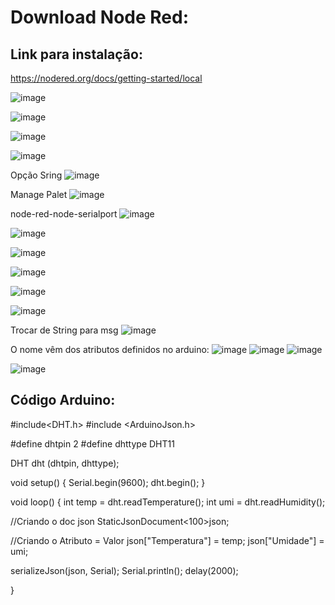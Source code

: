 # Download Node Red:

## Link para instalação:
https://nodered.org/docs/getting-started/local

![image](https://github.com/user-attachments/assets/64add2ea-1db4-4624-a8c3-07e6bda694d4)

![image](https://github.com/user-attachments/assets/af90557e-2d7f-4511-9deb-a7dd007fac91)

![image](https://github.com/user-attachments/assets/0c354201-79cd-4c0f-aa1c-fe4ccc78a462)

![image](https://github.com/user-attachments/assets/ba74cd2d-e19d-4584-8ead-1880cb2aa075)

Opção Sring
![image](https://github.com/user-attachments/assets/c4e5ffc9-4bc7-4cbc-b013-ceb792461509)

Manage Palet
![image](https://github.com/user-attachments/assets/9aea5e8a-8367-47f1-8da2-b4ad77578984)


node-red-node-serialport
![image](https://github.com/user-attachments/assets/87530247-5549-4bc0-812d-9478b42a04e0)

![image](https://github.com/user-attachments/assets/cb2d223a-92b4-48aa-893c-13cbfa397a4a)


![image](https://github.com/user-attachments/assets/432445e0-f7e5-4546-9e96-7e0f011e7f76)

![image](https://github.com/user-attachments/assets/cc64ded2-934a-425b-9a36-89023623fab3)

![image](https://github.com/user-attachments/assets/31e625d3-d736-40dc-a726-e2be6e54f209)

![image](https://github.com/user-attachments/assets/5901d5d6-7cef-4e76-b073-549a516125b3)

Trocar de String para msg
![image](https://github.com/user-attachments/assets/bd1545e2-f1e0-4092-b2a1-c06fcf58cf1d)

O nome vêm dos atributos definidos no arduino:
![image](https://github.com/user-attachments/assets/296c0bb8-79b9-4ee0-87cb-d4b11876e315)
![image](https://github.com/user-attachments/assets/8e96c643-5653-4bec-8b2a-610442218b8e)
![image](https://github.com/user-attachments/assets/1c2f24eb-2021-4625-b8df-30cce2ef00de)

![image](https://github.com/user-attachments/assets/a6e55d4f-ec80-4764-8559-9ffdfe01ea3d)









## Código Arduino:
#include<DHT.h>
#include <ArduinoJson.h>


#define dhtpin 2
#define dhttype DHT11

DHT dht (dhtpin, dhttype);


void setup() {
  Serial.begin(9600);
  dht.begin();
}

void loop() {
  int temp = dht.readTemperature();
  int umi = dht.readHumidity();
  
  //Criando o doc json
  StaticJsonDocument<100>json;
  
  //Criando o Atributo = Valor
  json["Temperatura"] = temp;
  json["Umidade"] = umi;

  serializeJson(json, Serial);
  Serial.println();
  delay(2000);

}
